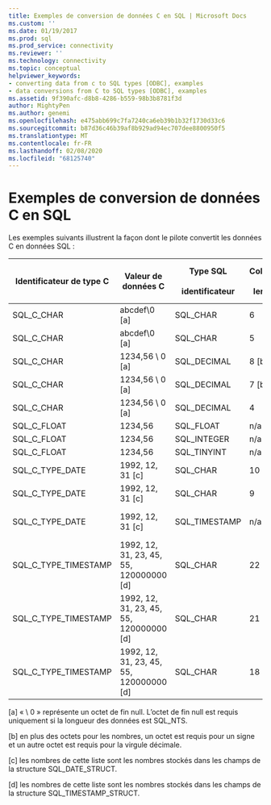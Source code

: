 ```yaml
---
title: Exemples de conversion de données C en SQL | Microsoft Docs
ms.custom: ''
ms.date: 01/19/2017
ms.prod: sql
ms.prod_service: connectivity
ms.reviewer: ''
ms.technology: connectivity
ms.topic: conceptual
helpviewer_keywords:
- converting data from c to SQL types [ODBC], examples
- data conversions from C to SQL types [ODBC], examples
ms.assetid: 9f390afc-d8b8-4286-b559-98b3b8781f3d
author: MightyPen
ms.author: genemi
ms.openlocfilehash: e475abb699c7fa7240ca6eb39b1b32f1730d33c6
ms.sourcegitcommit: b87d36c46b39af8b929ad94ec707dee8800950f5
ms.translationtype: MT
ms.contentlocale: fr-FR
ms.lasthandoff: 02/08/2020
ms.locfileid: "68125740"
---
```

# <a name="c-to-sql-data-conversion-examples"></a>Exemples de conversion de données C en SQL
Les exemples suivants illustrent la façon dont le pilote convertit les données C en données SQL :  
  
|Identificateur de type C|Valeur de données C|Type SQL<br /><br /> identificateur|Colonne<br /><br /> length|Données SQL<br /><br /> value|SQLSTATE|  
|-----------------------|------------------|-----------------------------|-----------------------|------------------------|--------------|  
|SQL_C_CHAR|abcdef\0 [a]|SQL_CHAR|6|abcdef|n/a|  
|SQL_C_CHAR|abcdef\0 [a]|SQL_CHAR|5|ABCDE|22001|  
|SQL_C_CHAR|1234,56 \ 0 [a]|SQL_DECIMAL|8 [b]|1234,56|n/a|  
|SQL_C_CHAR|1234,56 \ 0 [a]|SQL_DECIMAL|7 [b]|1234,5|22001|  
|SQL_C_CHAR|1234,56 \ 0 [a]|SQL_DECIMAL|4|----|22003|  
|SQL_C_FLOAT|1234,56|SQL_FLOAT|n/a|1234,56|n/a|  
|SQL_C_FLOAT|1234,56|SQL_INTEGER|n/a|1234|22001|  
|SQL_C_FLOAT|1234,56|SQL_TINYINT|n/a|----|22003|  
|SQL_C_TYPE_DATE|1992, 12, 31 [c]|SQL_CHAR|10|1992-12-31|n/a|  
|SQL_C_TYPE_DATE|1992, 12, 31 [c]|SQL_CHAR|9|----|22003|  
|SQL_C_TYPE_DATE|1992, 12, 31 [c]|SQL_TIMESTAMP|n/a|1992-12-31 00:00:00.0|n/a|  
|SQL_C_TYPE_TIMESTAMP|1992, 12, 31, 23, 45, 55, 120000000 [d]|SQL_CHAR|22|1992-12-31 23:45:55.12|n/a|  
|SQL_C_TYPE_TIMESTAMP|1992, 12, 31, 23, 45, 55, 120000000 [d]|SQL_CHAR|21|1992-12-31 23:45:55.1|22001|  
|SQL_C_TYPE_TIMESTAMP|1992, 12, 31, 23, 45, 55, 120000000 [d]|SQL_CHAR|18|----|22003|  
  
 [a] « \ 0 » représente un octet de fin null. L’octet de fin null est requis uniquement si la longueur des données est SQL_NTS.  
  
 [b] en plus des octets pour les nombres, un octet est requis pour un signe et un autre octet est requis pour la virgule décimale.  
  
 [c] les nombres de cette liste sont les nombres stockés dans les champs de la structure SQL_DATE_STRUCT.  
  
 [d] les nombres de cette liste sont les nombres stockés dans les champs de la structure SQL_TIMESTAMP_STRUCT.
